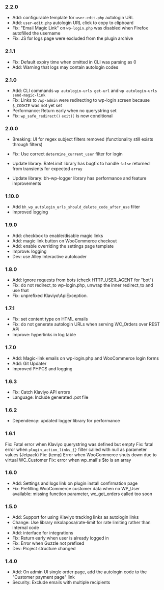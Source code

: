 ### 2.2.0

* Add: configurable template for `user-edit.php` autologin URL
* Add: `user-edit.php` autologin URL click to copy to clipboard
* Fix: "Email Magic Link" on `wp-login.php` was disabled when Firefox autofilled the username
* Fix: JS for logs page were excluded from the plugin archive

### 2.1.1

* Fix: Default expiry time when omitted in CLI was parsing as 0
* Add: Warning that logs may contain autologin codes

### 2.1.0

* Add: CLI commands `wp autologin-urls get-url` and `wp autologin-urls send-magic-link`
* Fix: Links to `/wp-admin` were redirecting to wp-login screen because `$_COOKIE` was not yet set
* Performance: Return early when no querystring set
* Fix: `wp_safe_redirect()` `exit()` is now conditional

### 2.0.0

* Breaking: UI for regex subject filters removed (functionality still exists through filters)
* Fix: Use correct `determine_current_user` filter for login

* Update library: RateLimit library has bugfix to handle `false` returned from transients for expected `array`
* Update library: bh-wp-logger library has performance and feature improvements

### 1.10.0

* Add `bh_wp_autologin_urls_should_delete_code_after_use` filter
* Improved logging

### 1.9.0

* Add: checkbox to enable/disable magic links
* Add: magic link button on WooCommerce checkout
* Add: enable overriding the settings page template
* Improve: logging
* Dev: use Alley Interactive autoloader

### 1.8.0

* Add: ignore requests from bots (check HTTP_USER_AGENT for "bot")
* Fix: do not redirect_to wp-login.php, unwrap the inner redirect_to and use that
* Fix: unprefixed Klaviyo\ApiException.
    
### 1.7.1

* Fix: set content type on HTML emails
* Fix: do not generate autologin URLs when serving WC_Orders over REST API
* Improve: hyperlinks in log table

### 1.7.0

* Add: Magic-link emails on wp-login.php and WooCommerce login forms
* Add: Git Updater
* Improved PHPCS and logging

### 1.6.3

* Fix: Catch Klaviyo API errors
* Language: Include generated .pot file

### 1.6.2

* Dependency: updated logger library for performance

### 1.6.1

Fix: Fatal error when Klaviyo querystring was defined but empty
Fix: fatal error when `plugin_action_links_{}` filter called with null as parameter values (Jetpack)
Fix: (temp) Error when WooCommerce shuts down due to virtual WC_Customer
Fix: error when wp_mail's $to is an array

### 1.6.0

* Add: Settings and logs link on plugin install confirmation page
* Fix: Prefilling WooCommerce customer data when no WP_User available: missing function parameter, wc_get_orders called too soon 

### 1.5.0

* Add: Support for using Klaviyo tracking links as autologin links
* Change: Use library nikolaposa/rate-limit for rate limiting rather than internal code
* Add: interface for integrations
* Fix: Return early when user is already logged in
* Fix: Error when Guzzle not prefixed
* Dev: Project structure changed

### 1.4.0

* Add: On admin UI single order page, add the autologin code to the "Customer payment page" link
* Security: Exclude emails with multiple recipients